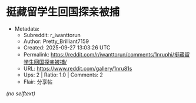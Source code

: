 # 挺藏留学生回国探亲被捕

- Metadata:
  - Subreddit: r_iwanttorun
  - Author: Pretty_Brilliant7159
  - Created: 2025-09-27 13:03:26 UTC
  - Permalink: https://reddit.com/r/iwanttorun/comments/1nruphi/挺藏留学生回国探亲被捕/
  - URL: https://www.reddit.com/gallery/1nru81s
  - Ups: 2 | Ratio: 1.0 | Comments: 2
  - Flair: 分享帖

_(no selftext)_
